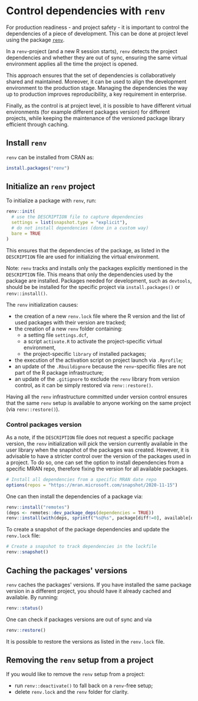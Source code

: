 # Control dependencies with `renv`


For production readiness - and project safety - it is important to control the dependencies of a piece of development. This can be done at project level using the package [`renv`](https://rstudio.github.io/renv/).

In a `renv`-project (and a new R session starts), `renv` detects the project dependencies and whether they are out of sync, ensuring the same virtual environment applies all the time the project is opened.

This approach ensures that the set of dependencies is collaboratively shared and maintained. Moreover, it can be used to align the development environment to the production stage. Managing the dependencies the way up to production improves reproducibility, a key requirement in enterprise.

Finally, as the control is at project level, it is possible to have different virtual environments (for example different packages version) for different projects, while keeping the maintenance of the versioned package library efficient through caching.

## Install `renv`

`renv` can be installed from CRAN as:


```r
install.packages("renv")
```

## Initialize an `renv` project

To initialize a package with `renv`, run:


```r
renv::init(
  # use the DESCRIPTION file to capture dependencies
  settings = list(snapshot.type = "explicit"),
  # do not install dependencies (done in a custom way)
  bare = TRUE
)
```

This ensures that the dependencies of the package, as listed in the `DESCRIPTION` file are used for initializing the virtual environment. 

Note: `renv` tracks and installs only the packages explicitly mentioned in the `DESCRIPTION` file. This means that only the dependencies used by the package are installed. Packages needed for development, such as `devtools`, should be be installed for the specific project via `install.packages()` or `renv::install()`.

The `renv` initialization causes:

- the creation of a new `renv.lock` file where the R version and the list of used packages with their version are tracked;
- the creation of a new `renv` folder containing:
    - a setting file `settings.dcf`,
    - a script `activate.R` to activate the project-specific virtual environment,
    - the project-specific `library` of installed packages;
- the execution of the activation script on project launch via `.Rprofile`;
- an update of the `.Rbuildignore` because the `renv`-specific files are not part of the R package infrastructure;
- an update of the `.gitignore` to exclude the `renv` library from version control, as it can be simply restored via `renv::restore()`.

Having all the `renv` infrastructure committed under version control ensures that the same `renv` setup is available to anyone working on the same project (via `renv::restore()`).

### Control packages version

As a note, if the `DESCRIPTION` file does not request a specific package version, the `renv` initialization will pick the version currently available in the user library when the snapshot of the packages was created. However, it is advisable to have a stricter control over the version of the packages used in a project. To do so, one can set the option to install dependencies from a specific MRAN repo, therefore fixing the version for all available packages.


```r
# Install all dependencies from a specific MRAN date repo
options(repos = "https://mran.microsoft.com/snapshot/2020-11-15")
```

One can then install the dependencies of a package via:


```r
renv::install("remotes")
(deps <- remotes::dev_package_deps(dependencies = TRUE))
renv::install(with(deps, sprintf("%s@%s", package[diff!=0], available[diff!=0])))
```

To create a snapshot of the package dependencies and update the `renv.lock` file:


```r
# Create a snapshot to track dependencies in the lockfile
renv::snapshot()
```

## Caching the packages' versions

`renv` caches the packages' versions. If you have installed the same package version in a different project, you should have it already cached and available. By running:


```r
renv::status()
```

One can check if packages versions are out of sync and via 


```r
renv::restore()
```

It is possible to restore the versions as listed in the `renv.lock` file.

## Removing the `renv` setup from a project

If you would like to remove the `renv` setup from a project:

- run `renv::deactivate()` to fall back on a `renv`-free setup;
- delete `renv.lock` and the `renv` folder for clarity.
